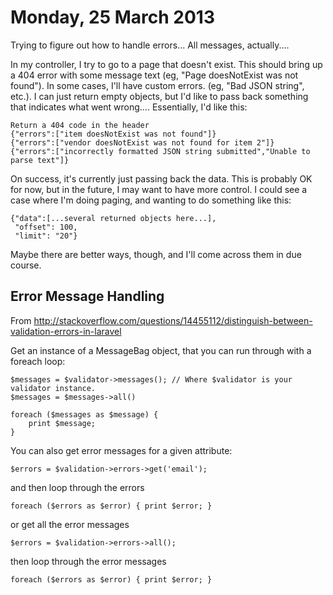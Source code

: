 Monday, 25 March 2013 
====================================

Trying to figure out how to handle errors... All messages, actually....

In my controller, I try to go to a page that doesn't exist. This should bring up a 404 error with some message text (eg, "Page doesNotExist was not found"). In some cases, I'll have custom errors. (eg, "Bad JSON string", etc.). I can just return empty objects, but I'd like to pass back something that indicates what went wrong.... Essentially, I'd like this:

    Return a 404 code in the header
    {"errors":["item doesNotExist was not found"]}
    {"errors":["vendor doesNotExist was not found for item 2"]}
    {"errors":["incorrectly formatted JSON string submitted","Unable to parse text"]}

On success, it's currently just passing back the data. This is probably OK for now, but in the future, I may want to have more control. I could see a case where I'm doing paging, and wanting to do something like this:

    {"data":[...several returned objects here...],
     "offset": 100,
     "limit": "20"}

Maybe there are better ways, though, and I'll come across them in due course.



Error Message Handling
-----------------------
From http://stackoverflow.com/questions/14455112/distinguish-between-validation-errors-in-laravel

Get an instance of a MessageBag object, that you can run through with a foreach loop:

    $messages = $validator->messages(); // Where $validator is your validator instance.
    $messages = $messages->all()

    foreach ($messages as $message) {
        print $message;
    }

You can also get error messages for a given attribute:

    $errors = $validation->errors->get('email');

and then loop through the errors

    foreach ($errors as $error) { print $error; }

or get all the error messages

    $errors = $validation->errors->all();

then loop through the error messages

    foreach ($errors as $error) { print $error; }


